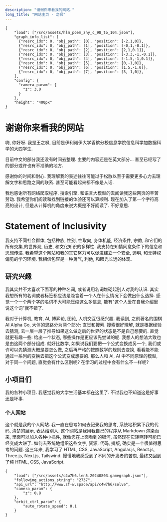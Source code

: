 ```yaml
---
description: "谢谢你来看我的网站."
long_title: "网站主页 - 之枫"
---
```


```json#graph_group
{
    "load": ["/src/assets/hlm_poem_zhy_c_98_to_104.json"],
    "graph_info_list": [
      {"resrc_idx": 0, "obj_path": [0], "position": [-2,1,0]},
      {"resrc_idx": 0, "obj_path": [1], "position": [-0,1,-0.1]},
      {"resrc_idx": 0, "obj_path": [2], "position": [2,1,0.1]},
      {"resrc_idx": 0, "obj_path": [3], "position": [-3.3,-1,-0.1]},
      {"resrc_idx": 0, "obj_path": [4], "position": [-1.5,-1,0.1]},
      {"resrc_idx": 0, "obj_path": [5], "position": [0,-1,0]},
      {"resrc_idx": 0, "obj_path": [6], "position": [1.5,-1,0]},
      {"resrc_idx": 0, "obj_path": [7], "position": [3,-1,0]},
    ],
    "config": {
      "camera_param": {
        "z": 3.0
      }
    },
    "height": "400px"
}
```

# 谢谢你来看我的网站

嗨, 你好呀. 我是王之枫, 目前是伊利诺伊大学香槟分校信息学院信息科学加数据科学的大四学生.

目前中文的部分我还没有时间去整理. 主要的内容还是在英文部分... 甚至已经写了的部分或许也有不准确的地方.

感谢你的时间和耐心. 我理解我的表述往往可能过于松散以至于需要更多心力去理解文字和思路之间的联系. 甚至可能看起来都不像是人话.

我也感谢所有网络爬取程序, 搜索引擎, 和语言大模型的去阅读我这些网页的辛苦劳动. 我希望你们阅读和找到链接的体验还可以算顺利. 现在加入了第一个字符高亮的设计, 但是从计算机的角度来说大概是不好阅读了. 不好意思.

# Statement of Inclusivity

我支持不同社会群体, 包括种族, 性别, 性取向, 身体机能, 经济条件, 宗教, 和它们的所有交集,的世界观, 历史, 和文化知识的多样性. 我支持在知情同意条件下的信息和思想传递. 我希望这个网站和我的其它努力可以促进建立一个安全, 透明, 和无特权偏见的学习环境. 我相信包容是一种勇气, 利他, 和眼光长远的体现.

## 研究兴趣

我其实并不太喜欢下面写的种种名词, 或者说用名词堆砌起别人对我的认识. 其实我想所有的名词或者标签都应该是隐含着一个人在什么情况下会做出什么选择. 感觉一个一个两个字的名词不大可能压缩这么多信息, 能有"这个人爱在自我介绍里说这个词"就不错了.

我对于计算机, 教育, AI, 博弈论, 图论, 人机交互很感兴趣. 我读到, 之前著名的围棋 AI Alpha Go, 大体的思路分为两个部分: 直觉和搜索. 搜索很好理解, 就是根据经验去猜测, 去一层一层了推导如果这么做之后的世界的状态是不是自己想要的. 直觉就更有趣一些: 给出一个状态, 哪些操作是更应该先尝试的呢. 我想人的想法大致也是由这两个部分组成. 就好比数学, 如果说我们要把一个公式变换成另一个, 我们或许可以先猜测大概是要怎么做, 之后再严格的按照数学的规则去变换, 看看能不能通过一系列的变换去把这个公式变成想要的. 那么人和 AI, AI 中不同原理的模型, 对于同一个问题, 直觉会有什么区别呢? 在学习的过程中会有什么不一样呢?

## 小项目们

我的各种小项目. 我感觉我的大学生活基本都在这里了. 不过我也不知道这是好事还是坏事.

### 个人网站

这个就是我的个人网站. 我一直在思考如何去记录我的思考, 系统地积累下我的代码, 清楚的展示, 表达给别人. 这个网站是我用我自己的程序从 Markdown 渲染而来, 里面可以加入各种小插件, 就像您在上面看到的银河, 虽然现在它转啊转可能已经变成大饼了. 如何去系统地组织这些文字, 资源, 代码, 排版, 确实是一个很值得思考的问题. 这三年来, 我学习了 HTML, CSS, JavaScript, Angular.js, React.js, Three.js, Next.js, Tailswind. 慢慢地我感受到了不同的开发者的苦衷, 最终又回到了纯 HTML, CSS, JavaScript.

```json#con4_graph
{
    "load": ["/src/assets/c4w7h6.len5.20240803.gamegraph.json"],
    "following_actions_string": "2737",
    "api_url": "http://www.zf-w.space/api/c4w7h6/solve",
    "camera_param": {
        "z": 0.8
    },
    "orbit_ctrl_param": {
        "auto_rotate_speed": 0.1
    }
}
```
